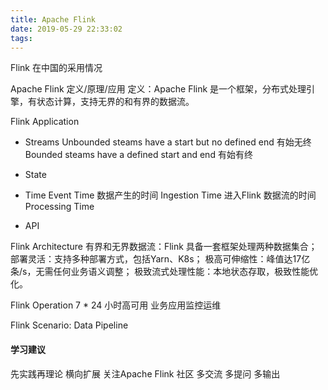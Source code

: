 ```yaml
---
title: Apache Flink
date: 2019-05-29 22:33:02
tags:
---
```

Flink 在中国的采用情况

Apache Flink 定义/原理/应用
定义：Apache Flink 是一个框架，分布式处理引擎，有状态计算，支持无界的和有界的数据流。

Flink Application

- Streams
Unbounded steams have a start but no defined end 有始无终
Bounded steams have a defined start and end 有始有终

- State

- Time
Event Time 数据产生的时间
Ingestion Time 进入Flink 数据流的时间
Processing Time 

- API

Flink Architecture
有界和无界数据流：Flink 具备一套框架处理两种数据集合；
部署灵活：支持多种部署方式，包括Yarn、K8s；
极高可伸缩性：峰值达17亿条/s，无需任何业务语义调整；
极致流式处理性能：本地状态存取，极致性能优化。

Flink Operation
7 * 24 小时高可用
业务应用监控运维

Flink Scenario: Data Pipeline

#### 学习建议
先实践再理论
横向扩展
关注Apache Flink 社区 多交流 多提问 多输出



































